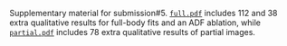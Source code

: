 Supplementary material for submission#5. [`full.pdf`](https://github.com/nick-klothed/rhobin/blob/main/full.pdf) includes 112 and 38 extra qualitative results for full-body fits and an ADF ablation, while [`partial.pdf`](https://github.com/nick-klothed/rhobin/blob/main/partial.pdf) includes 78 extra qualitative results of partial images.

